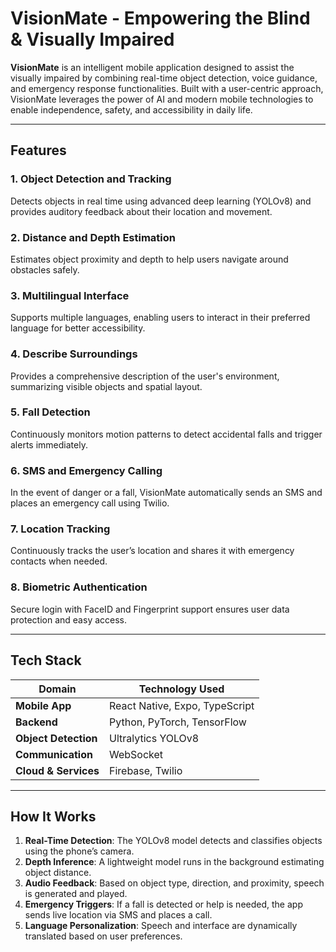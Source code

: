 # VisionMate - Empowering the Blind & Visually Impaired

**VisionMate** is an intelligent mobile application designed to assist the visually impaired by combining real-time object detection, voice guidance, and emergency response functionalities. Built with a user-centric approach, VisionMate leverages the power of AI and modern mobile technologies to enable independence, safety, and accessibility in daily life.

---

## Features

### 1. Object Detection and Tracking
Detects objects in real time using advanced deep learning (YOLOv8) and provides auditory feedback about their location and movement.

### 2. Distance and Depth Estimation
Estimates object proximity and depth to help users navigate around obstacles safely.

### 3. Multilingual Interface
Supports multiple languages, enabling users to interact in their preferred language for better accessibility.

### 4. Describe Surroundings
Provides a comprehensive description of the user's environment, summarizing visible objects and spatial layout.

### 5. Fall Detection
Continuously monitors motion patterns to detect accidental falls and trigger alerts immediately.

### 6. SMS and Emergency Calling
In the event of danger or a fall, VisionMate automatically sends an SMS and places an emergency call using Twilio.

### 7. Location Tracking
Continuously tracks the user’s location and shares it with emergency contacts when needed.

### 8. Biometric Authentication
Secure login with FaceID and Fingerprint support ensures user data protection and easy access.

---

## Tech Stack

| Domain        | Technology Used |
|---------------|------------------|
| **Mobile App**   | React Native, Expo, TypeScript |
| **Backend**       | Python, PyTorch, TensorFlow |
| **Object Detection** | Ultralytics YOLOv8 |
| **Communication** | WebSocket |
| **Cloud & Services** | Firebase, Twilio |

---

## How It Works

1. **Real-Time Detection**: The YOLOv8 model detects and classifies objects using the phone’s camera.
2. **Depth Inference**: A lightweight model runs in the background estimating object distance.
3. **Audio Feedback**: Based on object type, direction, and proximity, speech is generated and played.
4. **Emergency Triggers**: If a fall is detected or help is needed, the app sends live location via SMS and places a call.
5. **Language Personalization**: Speech and interface are dynamically translated based on user preferences.


